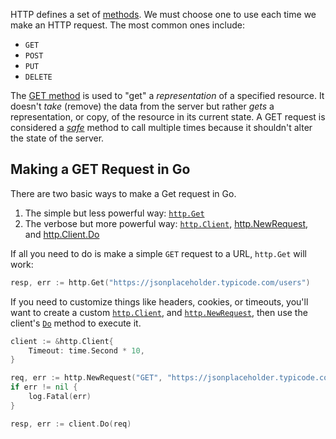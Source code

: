 HTTP defines a set of [methods](https://developer.mozilla.org/en-US/docs/Web/HTTP/Methods). We must choose one to use each time we make an HTTP request. The most common ones include:

- `GET`
- `POST`
- `PUT`
- `DELETE`

The [GET method](https://developer.mozilla.org/en-US/docs/Web/HTTP/Methods/GET) is used to "get" a _representation_ of a specified resource. It doesn't _take_ (remove) the data from the server but rather _gets_ a representation, or copy, of the resource in its current state. A GET request is considered a [_safe_](https://developer.mozilla.org/en-US/docs/Glossary/Safe/HTTP) method to call multiple times because it shouldn't alter the state of the server.

## Making a GET Request in Go

There are two basic ways to make a Get request in Go.

1. The simple but less powerful way: [`http.Get`](https://pkg.go.dev/net/http#Get)
2. The verbose but more powerful way: [`http.Client`](https://pkg.go.dev/net/http#Client), [http.NewRequest](https://pkg.go.dev/net/http#NewRequest), and [http.Client.Do](https://pkg.go.dev/net/http#Client.Do)

If all you need to do is make a simple `GET` request to a URL, `http.Get` will work:

```go
resp, err := http.Get("https://jsonplaceholder.typicode.com/users")
```

If you need to customize things like headers, cookies, or timeouts, you'll want to create a custom [`http.Client`](https://pkg.go.dev/net/http#Client), and [`http.NewRequest`](https://pkg.go.dev/net/http#NewRequest), then use the client's [`Do`](https://pkg.go.dev/net/http#Client.Do) method to execute it.

```go
client := &http.Client{
	Timeout: time.Second * 10,
}

req, err := http.NewRequest("GET", "https://jsonplaceholder.typicode.com/users", nil)
if err != nil {
	log.Fatal(err)
}

resp, err := client.Do(req)
```